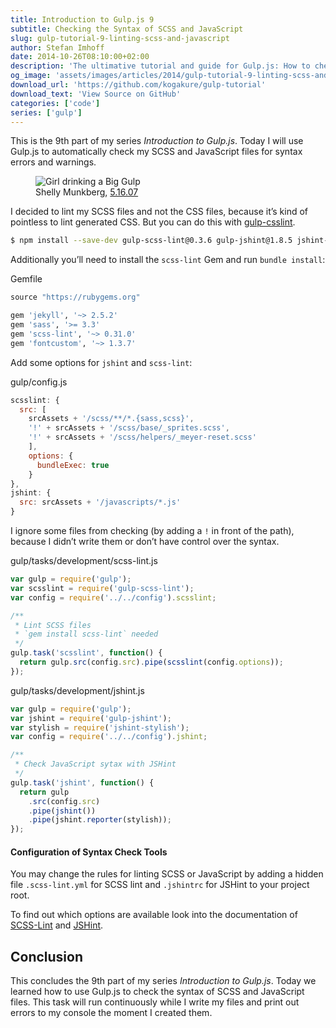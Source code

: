 ```yaml
---
title: Introduction to Gulp.js 9
subtitle: Checking the Syntax of SCSS and JavaScript
slug: gulp-tutorial-9-linting-scss-and-javascript
author: Stefan Imhoff
date: 2014-10-26T08:10:00+02:00
description: 'The ultimative tutorial and guide for Gulp.js: How to check the syntax of SCSS and JavaScript files.'
og_image: 'assets/images/articles/2014/gulp-tutorial-9-linting-scss-and-javascript/gulp-tutorial-9.jpg'
download_url: 'https://github.com/kogakure/gulp-tutorial'
download_text: 'View Source on GitHub'
categories: ['code']
series: ['gulp']
---
```


This is the 9th part of my series _Introduction to Gulp.js_. Today I will use Gulp.js to automatically check my SCSS and JavaScript files for syntax errors and warnings.

<figure class="image-figure">
  <img src="/assets/images/articles/2014/gulp-tutorial-9-linting-scss-and-javascript/gulp-tutorial-9.jpg" alt="Girl drinking a Big Gulp">
  <figcaption>
  Shelly Munkberg, <a href="https://www.flickr.com/photos/zingersb/501372181" target="_blank" rel="nofollow" rel="noopener">5.16.07</a>
  </figcaption>
</figure>

I decided to lint my SCSS files and not the CSS files, because it’s kind of pointless to lint generated CSS. But you can do this with [gulp-csslint](https://www.npmjs.com/package/gulp-csslint/).

```bash
$ npm install --save-dev gulp-scss-lint@0.3.6 gulp-jshint@1.8.5 jshint-stylish@2.0.1
```

Additionally you’ll need to install the `scss-lint` Gem and run `bundle install`:

<p class="code-info">Gemfile</p>

```ruby
source "https://rubygems.org"

gem 'jekyll', '~> 2.5.2'
gem 'sass', '>= 3.3'
gem 'scss-lint', '~> 0.31.0'
gem 'fontcustom', '~> 1.3.7'
```

Add some options for `jshint` and `scss-lint`:

<p class="code-info">gulp/config.js</p>

```javascript
scsslint: {
  src: [
    srcAssets + '/scss/**/*.{sass,scss}',
    '!' + srcAssets + '/scss/base/_sprites.scss',
    '!' + srcAssets + '/scss/helpers/_meyer-reset.scss'
    ],
    options: {
      bundleExec: true
    }
},
jshint: {
  src: srcAssets + '/javascripts/*.js'
}
```

I ignore some files from checking (by adding a `!` in front of the path), because I didn’t write them or don’t have control over the syntax.

<p class="code-info">gulp/tasks/development/scss-lint.js</p>

```javascript
var gulp = require('gulp');
var scsslint = require('gulp-scss-lint');
var config = require('../../config').scsslint;

/**
 * Lint SCSS files
 * `gem install scss-lint` needed
 */
gulp.task('scsslint', function() {
  return gulp.src(config.src).pipe(scsslint(config.options));
});
```

<p class="code-info">gulp/tasks/development/jshint.js</p>

```javascript
var gulp = require('gulp');
var jshint = require('gulp-jshint');
var stylish = require('jshint-stylish');
var config = require('../../config').jshint;

/**
 * Check JavaScript sytax with JSHint
 */
gulp.task('jshint', function() {
  return gulp
    .src(config.src)
    .pipe(jshint())
    .pipe(jshint.reporter(stylish));
});
```

<aside class="aside-hint" role="complementary">
  <h4>Configuration of Syntax Check Tools</h4>
  <p>You may change the rules for linting SCSS or JavaScript by adding a hidden file <code>.scss-lint.yml</code> for SCSS lint and <code>.jshintrc</code> for JSHint to your project root.</p>
  <p>To find out which options are available look into the documentation of <a href="https://github.com/brigade/scss-lint" target="_blank" rel="nofollow" rel="noopener">SCSS-Lint</a> and <a href="https://jshint.com/docs/" target="_blank" rel="nofollow" rel="noopener">JSHint</a>.</p>
</aside>

## Conclusion

This concludes the 9th part of my series _Introduction to Gulp.js_. Today we learned how to use Gulp.js to check the syntax of SCSS and JavaScript files. This task will run continuously while I write my files and print out errors to my console the moment I created them.
